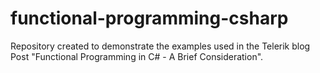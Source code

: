 # functional-programming-csharp
Repository created to demonstrate the examples used in the Telerik blog Post "Functional Programming in C# - A Brief Consideration".
